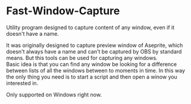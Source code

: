 # Fast-Window-Capture
Utility program designed to capture content of any window, even if it doesn't have a name.

It was originally designed to capture preview window of Aseprite, which doesn't always have a name and can't be captured by OBS by standard means. But this tools can be used for capturing any windows.   
Basic idea is that you can find any window be looking for a difference between lists of all the windows between to moments in time. In this way the only thing you need is to start a script and then open a winow you interested in.  

Only supported on Windows right now.
